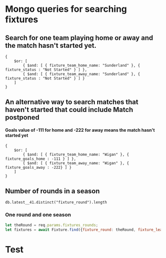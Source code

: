 # Mongo queries for searching fixtures


## Search for one team playing home or away and the match hasn't started yet.
```
{
    $or: [
        { $and: [ { fixture_team_home_name: "Sunderland" }, { fixture_status : "Not Started" } ] },
        { $and: [ { fixture_team_away_name: "Sunderland" }, { fixture_status : "Not Started" } ] }
    ]
}
```
## An alternative way to search matches that haven't started that could include Match postponed
#### Goals value of -111 for home and -222 for away means the match hasn't started yet
```
{
    $or: [
        { $and: [ { fixture_team_home_name: "Wigan" }, { fixture_goals_home : -111 } ] },
        { $and: [ { fixture_team_away_name: "Wigan" }, { fixture_goals_away : -222} ] }
    ]
}
```
## Number of rounds in a season
```
db.latest__41.distinct("fixture_round").length
```
### One round and one season
```JavaScript
let theRound = req.params.fixtures_rounds;
let fixtures = await Fixture.find({fixture_round: theRound, fixture_league_id: 39}).lean();
```
# Test